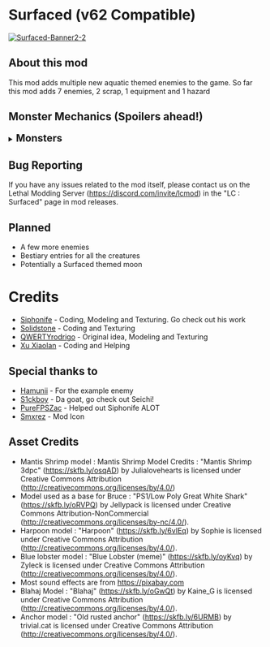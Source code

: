 # Surfaced (v62 Compatible)
<a href="https://ibb.co/rkPD6bc"><img src="https://i.ibb.co/fMRjp8n/Surfaced-Banner2-2.png" alt="Surfaced-Banner2-2" border="0"></a>
## About this mod

This mod adds multiple new aquatic themed enemies to the game. So far this mod adds 7 enemies, 2 scrap, 1 equipment and 1 hazard 

## Monster Mechanics (Spoilers ahead!)
<details>
  <summary><strong style="font-size: 1.4em;">Monsters</strong></summary>

- Bruce The Flying Shark : Bruce is a docile outside enemy that likes to spawn during the midday. He only attacks players who are injured near him. The more a player is injured, the further away Bruce will be able to smell them. Only one can spawn at once.

- Mantis Shrimps : Don't let their small size fool you; these little guys pack a punch! Docile, these inside creatures roam around the facility until a player walks too close. Once a player gets too close, they stop moving and warn the player, and if the player persists in their approach... the player becomes history. They spawn in small groups.

- Sea Mines : Nobody knows how they float or how they got there, but all that we know is that the Sea Mines are a new inside hazard. Much like landmines, they explode on touch. However, Sea Mines cannot be jumped over, but can be crouched under. Listen closely to their ghostly beeps, for these pieces of ancient technology cannot be hacked via the terminal or located on the map.

- Urchins : It only takes one to ruin your day. These outside spiky balls damage the player on touch and multiply during the day. Urchins grow over time until they mitosis (split) into two smaller urchins that continue the cycle. They like to spawn at the start of the day in small numbers and then balloon in quantity by the end of the day. However, you can combat this invasive threat with a trusty dose of violence! Give it a whack and eliminate them before it's too late.

- Bell Crab : The Bell Crab is a small crab that hides in Brass Bells, upon picking it up, it will start snipping the player until dropped. When dropped, it will run away and hide again. The Bell Crab can be killed for its scrap.

- HorseShoot Crab : Spring loaded and ready to launch, these flat creatures can be used to launch yourself to many higher up areas. Hitting them cycles between 3 launch powers. They can also be pushed around to move them to your preferred spot.

- ClownHorn Fish : Toot toot! This little clownfish will follow the first player it sees, even able to follow them inside. It will occasionally honk its magical clown horn giving varying buffs and rarely some debuffs. It can be interacted with and Squeezed for a guaranteed boost but it comes at a cost...

- Super scary mode : Terrifying creature that mimics random sound effects and scares the player when looked at.
</details>

## Bug Reporting
If you have any issues related to the mod itself, please contact us on the Lethal Modding Server (https://discord.com/invite/lcmod) in the "LC : Surfaced" page in mod releases.

## Planned
- A few more enemies
- Bestiary entries for all the creatures
- Potentially a Surfaced themed moon

# Credits 
- [Siphonife](https://www.artstation.com/siphonife) - Coding, Modeling and Texturing. Go check out his work 
- [Solidstone](https://ko-fi.com/solidstonee) - Coding and Texturing 
- [QWERTYrodrigo](https://www.youtube.com/shorts/K5JazVF1Ies) - Original idea, Modeling and Texturing
- [Xu Xiaolan](https://ko-fi.com/xuxiaolan) - Coding and Helping

## Special thanks to
- [Hamunii](https://github.com/hamunii) - For the example enemy
- [S1ckboy](https://thunderstore.io/c/lethal-company/p/s1ckboy/) - Da goat, go check out Seichi!
- [PureFPSZac](https://thunderstore.io/c/lethal-company/p/PureFPSZac/) - Helped out Siphonife ALOT
- [Smxrez](https://ko-fi.com/smxrez) - Mod Icon

## Asset Credits
- Mantis Shrimp model : Mantis Shrimp Model Credits : "Mantis Shrimp 3dpc" (https://skfb.ly/osqAD) by Julialovehearts is licensed under Creative Commons Attribution (http://creativecommons.org/licenses/by/4.0/)
- Model used as a base for Bruce : "PS1/Low Poly Great White Shark" (https://skfb.ly/oRVPQ) by Jellypack is licensed under Creative Commons Attribution-NonCommercial (http://creativecommons.org/licenses/by-nc/4.0/).
- Harpoon model : "Harpoon" (https://skfb.ly/6vIEq) by Sophie is licensed under Creative Commons Attribution (http://creativecommons.org/licenses/by/4.0/).
- Blue lobster model : "Blue Lobster (meme)" (https://skfb.ly/oyKvq) by Zyleck is licensed under Creative Commons Attribution (http://creativecommons.org/licenses/by/4.0/).
- Most sound effects are from https://pixabay.com
- Blahaj Model : "Blahaj" (https://skfb.ly/oGwQt) by Kaine_G is licensed under Creative Commons Attribution (http://creativecommons.org/licenses/by/4.0/).
- Anchor model : "Old rusted anchor" (https://skfb.ly/6URMB) by trivial.cat is licensed under Creative Commons Attribution (http://creativecommons.org/licenses/by/4.0/).